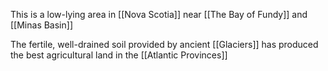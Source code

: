 This is a low-lying area in [[Nova Scotia]] near [[The Bay of Fundy]] and [[Minas Basin]]

The fertile, well-drained soil provided by ancient [[Glaciers]] has produced the best agricultural land in the [[Atlantic Provinces]]

